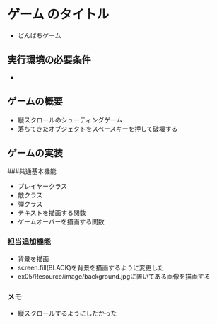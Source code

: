 # ゲーム のタイトル
* どんぱちゲーム
## 実行環境の必要条件
* 
## ゲームの概要
* 縦スクロールのシューティングゲーム
* 落ちてきたオブジェクトをスペースキーを押して破壊する
## ゲームの実装
###共通基本機能
* プレイヤークラス
* 敵クラス
* 弾クラス
* テキストを描画する関数
* ゲームオーバーを描画する関数
### 担当追加機能
* 背景を描画
* screen.fill(BLACK)を背景を描画するように変更した
* ex05/Resource/image/background.jpgに置いてある画像を描画する
### メモ
* 縦スクロールするようにしたかった
